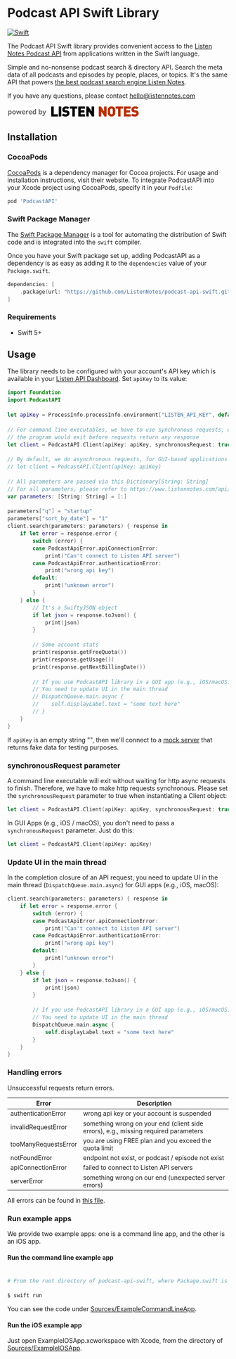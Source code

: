 # Podcast API Swift Library

[![Swift](https://github.com/ListenNotes/podcast-api-swift/actions/workflows/swift.yml/badge.svg)](https://github.com/ListenNotes/podcast-api-swift/actions/workflows/swift.yml)

The Podcast API Swift library provides convenient access to the [Listen Notes Podcast API](https://www.listennotes.com/api/) from
applications written in the Swift language.

Simple and no-nonsense podcast search & directory API. Search the meta data of all podcasts and episodes by people, places, or topics. It's the same API that powers [the best podcast search engine Listen Notes](https://www.listennotes.com/).

If you have any questions, please contact [hello@listennotes.com](hello@listennotes.com?subject=Questions+about+the+Swift+SDK+of+Listen+API)

<a href="https://www.listennotes.com/api/"><img src="https://raw.githubusercontent.com/ListenNotes/ListenApiDemo/master/web/src/powered_by_listennotes.png" width="300" /></a>

## Installation

### CocoaPods

[CocoaPods](https://cocoapods.org) is a dependency manager for Cocoa projects. For usage and installation instructions, visit their website. To integrate PodcastAPI into your Xcode project using CocoaPods, specify it in your `Podfile`:

```ruby
pod 'PodcastAPI'
```

### Swift Package Manager

The [Swift Package Manager](https://swift.org/package-manager/) is a tool for automating the distribution of Swift code and is integrated into the `swift` compiler.

Once you have your Swift package set up, adding PodcastAPI as a dependency is as easy as adding it to the `dependencies` value of your `Package.swift`.

```swift
dependencies: [
    .package(url: "https://github.com/ListenNotes/podcast-api-swift.git", .upToNextMajor(from: "1.0.1"))
]
```

### Requirements

- Swift 5+


## Usage

The library needs to be configured with your account's API key which is
available in your [Listen API Dashboard](https://www.listennotes.com/api/dashboard/#apps). Set `apiKey` to its
value:

```swift
import Foundation
import PodcastAPI

let apiKey = ProcessInfo.processInfo.environment["LISTEN_API_KEY", default: ""]

// For command line executables, we have to use synchronous requests, otherwise
// the program would exit before requests return any response
let client = PodcastAPI.Client(apiKey: apiKey, synchronousRequest: true)

// By default, we do asynchronous requests, for GUI-based applications on iOS or macOS
// let client = PodcastAPI.Client(apiKey: apiKey)

// All parameters are passed via this Dictionary[String: String]
// For all parameters, please refer to https://www.listennotes.com/api/docs/
var parameters: [String: String] = [:]

parameters["q"] = "startup"
parameters["sort_by_date"] = "1"
client.search(parameters: parameters) { response in
    if let error = response.error {
        switch (error) {
        case PodcastApiError.apiConnectionError:
            print("Can't connect to Listen API server")
        case PodcastApiError.authenticationError:
            print("wrong api key")
        default:
            print("unknown error")
        }
    } else {
        // It's a SwiftyJSON object
        if let json = response.toJson() {
            print(json)
        }

        // Some account stats
        print(response.getFreeQuota())
        print(response.getUsage())
        print(response.getNextBillingDate())
        
        // If you use PodcastAPI library in a GUI app (e.g., iOS/macOS),
        // You need to update UI in the main thread
        // DispatchQueue.main.async {
        //    self.displayLabel.text = "some text here"
        // }
    }
}
```

If `apiKey` is an empty string "", then we'll connect to a [mock server](https://www.listennotes.com/api/tutorials/#faq0) that returns fake data for testing purposes.

### synchronousRequest parameter

A command line executable will exit without waiting for http async requests to finish. Therefore, we have to make http requests synchronous. Please set the `synchronousRequest` parameter to true when instantiating a Client object:

```swift
let client = PodcastAPI.Client(apiKey: apiKey, synchronousRequest: true)
```

In GUI Apps (e.g., iOS / macOS), you don't need to pass a `synchronousRequest` parameter. Just do this:

```swift
let client = PodcastAPI.Client(apiKey: apiKey)
```

### Update UI in the main thread

In the completion closure of an API request, you need to update UI in the main thread (`DispatchQueue.main.async`) for GUI apps (e.g., iOS, macOS):

```swift
client.search(parameters: parameters) { response in
    if let error = response.error {
        switch (error) {
        case PodcastApiError.apiConnectionError:
            print("Can't connect to Listen API server")
        case PodcastApiError.authenticationError:
            print("wrong api key")
        default:
            print("unknown error")
        }
    } else {
        if let json = response.toJson() {
            print(json)
        }
        
        // If you use PodcastAPI library in a GUI app (e.g., iOS/macOS),
        // You need to update UI in the main thread
        DispatchQueue.main.async {
            self.displayLabel.text = "some text here"
        }
    }
}
```

### Handling errors

Unsuccessful requests return errors.

| Error  | Description |
| ------------- | ------------- |
|  authenticationError | wrong api key or your account is suspended  |
| invalidRequestError  | something wrong on your end (client side errors), e.g., missing required parameters  |
| tooManyRequestsError  | you are using FREE plan and you exceed the quota limit  |
| notFoundError  | endpoint not exist, or podcast / episode not exist  |
| apiConnectionError | failed to connect to Listen API servers | 
| serverError  | something wrong on our end (unexpected server errors)  |

All errors can be found in [this file](https://github.com/ListenNotes/podcast-api-swift/blob/main/Sources/PodcastAPI/PodcastApiError.swift).

### Run example apps

We provide two example apps: one is a command line app, and the other is an iOS app.

#### Run the command line example app

```sh

# From the root directory of podcast-api-swift, where Package.swift is located:

$ swift run
```

You can see the code under [Sources/ExampleCommandLineApp](https://github.com/ListenNotes/podcast-api-swift/tree/main/Sources/ExampleCommandLineApp).

#### Run the iOS example app

Just open ExampleIOSApp.xcworkspace with Xcode, from the directory of [Sources/ExampleIOSApp](https://github.com/ListenNotes/podcast-api-swift/tree/main/Sources/ExampleIOSApp).
